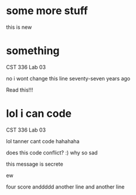 # some more stuff
this is new

# something
CST 336 Lab 03

no i wont change this line seventy-seven years ago

Read this!!!

# lol i can code
CST 336 Lab 03

lol tanner cant
code
hahahaha

does this code conflict?
:) why so sad



this message is secrete

ew


four score anddddd
another line
and another line